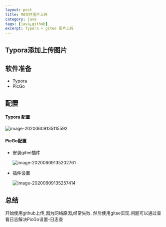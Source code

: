 ```yaml
---
layout: post
title: Md文件图片上传
category: java
tags: [java,github]
excerpt: Typora + gitee 图片上传
---
```


## Typora添加上传图片

## 软件准备

- Typora
- PicGo


## 配置

#### Typora 配置

  ![image-20200609135115592](https://gitee.com/guojun49/images/raw/master/blog-img/20200609135115.png)



#### PicGo配置

- 安装gitee插件

  ![image-20200609135202761](https://gitee.com/guojun49/images/raw/master/blog-img/20200609135202.png)

- 插件设置

  ![image-20200609135257414](https://gitee.com/guojun49/images/raw/master/blog-img/20200609135257.png)
  
## 总结

开始使用github上传,因为网络原因,经常失败. 然后使用gitee实现.问题可以通过查看日志解决PicGo设置-日志查
